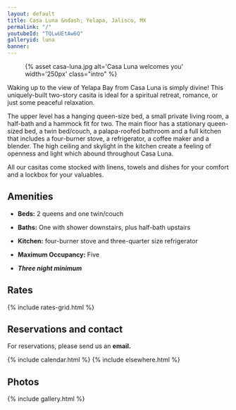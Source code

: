 ```yaml
---
layout: default
title: Casa Luna &ndash; Yelapa, Jalisco, MX
permalink: "/"
youtubeId: "TQLwUEtAw6Q"
galleryid: luna
banner:
---
```


<figure markdown="1" class="left">
{% asset casa-luna.jpg alt='Casa Luna welcomes you' width='250px' class="intro" %}
</figure> 

Waking up to the view of Yelapa Bay from Casa Luna is simply divine! This uniquely-built two-story casita is ideal for a spiritual retreat, romance, or just some peaceful relaxation.

The upper level has a hanging queen-size bed, a small private living room, a half-bath and a hammock fit for two. The main floor has a stationary queen-sized bed, a twin bed/couch, a palapa-roofed bathroom and a full kitchen that includes a four-burner stove, a refrigerator, a coffee maker and a blender. The high ceiling and skylight in the kitchen create a feeling of openness and light which abound throughout Casa Luna.

All our casitas come stocked with linens, towels and dishes for your comfort and a lockbox for your valuables.

## Amenities

- **Beds:** 2 queens and one twin/couch

- **Baths:** One with shower downstairs, plus half-bath upstairs

- **Kitchen:** four-burner stove and three-quarter size refrigerator

- **Maximum Occupancy:** Five

- ***Three night minimum***

## Rates

{% include rates-grid.html %}

## Reservations and contact

For reservations, please send us an **email.**

{% include calendar.html %}
{% include elsewhere.html %}

## Photos

{% include gallery.html %}
